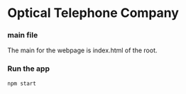 # Optical Telephone Company

### main file 
The main for the webpage is index.html of the root.

### Run the app

```npm start```
